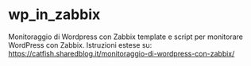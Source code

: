 # wp_in_zabbix
Monitoraggio di Wordpress con Zabbix
template e script per monitorare WordPress con Zabbix.
Istruzioni estese su: https://catfish.sharedblog.it/monitoraggio-di-wordpress-con-zabbix/
